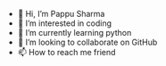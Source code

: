 - 👋 Hi, I’m Pappu Sharma 
- 👀 I’m interested in coding 
- 🌱 I’m currently learning python 
- 💞️ I’m looking to collaborate on GitHub 
- 📫 How to reach me friend 

<!---
9179905129/9179905129 is a ✨ special ✨ repository because its `README.md` (this file) appears on your GitHub profile.
You can click the Preview link to take a look at your changes.
--->
